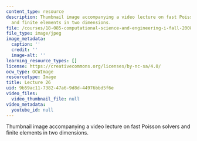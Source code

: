 ```yaml
---
content_type: resource
description: Thumbnail image accompanying a video lecture on fast Poisson solvers
  and finite elements in two dimensions.
file: /courses/18-085-computational-science-and-engineering-i-fall-2008/9b59ac11738247a69d8d44976bbd5f6e_26.jpg
file_type: image/jpeg
image_metadata:
  caption: ''
  credit: ''
  image-alt: ''
learning_resource_types: []
license: https://creativecommons.org/licenses/by-nc-sa/4.0/
ocw_type: OCWImage
resourcetype: Image
title: Lecture 26
uid: 9b59ac11-7382-47a6-9d8d-44976bbd5f6e
video_files:
  video_thumbnail_file: null
video_metadata:
  youtube_id: null
---
```

Thumbnail image accompanying a video lecture on fast Poisson solvers and finite elements in two dimensions.